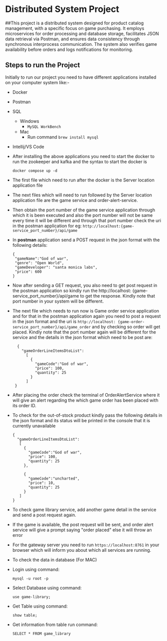 # Distributed System Project

##This project is a distributed system designed for product catalog management, with a specific focus on game purchasing. It employs microservices for order processing and database storage, facilitates JSON data retrieval via Postman, and ensures data consistency through synchronous interprocess communication. The system also verifies game availability before orders and logs notifications for monitoring.

## Steps to run the Project 
Initially to run our project you need to have different applications installed on your computer system like:-
- Docker
- Postman
- SQL 
  - Windows
    - ```MySQL WorkBench```
  - Mac
    - Run command ```brew install mysql```
- Intellij/VS Code


- After installing the above applications you need to start the docker to run the zookeeper and kafka and the syntax to start the docker is

    ``` docker compose up -d ```


- The first file which need to run after the docker is the Server location application file
- The next files which will need to run followed by the Server location application file are the game service and order-alert-service.
- Then obtain the port number of the game service application through which it is been executed and also the port number will not be same every time it will be different and through that port number check the uri in the postman application for eg: 
  ``` http://localhost:{game-service_port_number}/api/game ```

- In <b>postman</b> application send a POST request in the json format with the following details:
  
  ```
  {
   "gameName":"God of war",
   "genre": "Open World",
   "gameDeveloper": "santa monica labs",
   "price": 600
  }
   ```

- Now after sending a GET request, you also need to get post request in the postman application so kindly run the http://localhost:
  {game-service_port_number}/api/game to get the response. Kindly note that port number in your system will be different.

- The next file which needs to run now is Game order service application and for that in the postman application again you need to post a request in the json format and the uri is 
 ``` http://localhost: {game-order-service_port_number}/api/game_order ``` 
  and by checking so order will get placed. Kindly note that the port number again will be different for the service and the details in the json format which need to be post are:

  ```
    {
      "gameOrderLineItemsDtoList":
        [
          {
            "gameCode":"God of war",
            "price": 100,
            "quantity": 25
          }
        ]
   }
  ```
- After placing the order check the terminal of OrderAlertService where it will give an alert regarding the which game order has been placed with its order ID.
- To check for the out-of-stock product kindly pass the following details in the json format and its status will be printed in the console that it is currently unavailable
  ```
  {
    "gameOrderLineItemsDtoList":
     [
       {
         "gameCode":"God of war",
         "price": 100,
         "quantity": 25
       },
       
       {
         "gameCode":"uncharted",
         "price": 10,
         "quantity": 25
       }
     ]
  }
  ```
- To check game library service, add another game detail in the service and send a post request again.
- If the game is available, the post request will be sent, and order alert service will give a prompt saying "order placed" else it will throw an error
- For the gateway server you need to run ```https://localhost:8761``` in your browser which will inform you about which all services are running.


- To check the data in database (For MAC)
- Login using command:

  ``` mysql -u root -p  ```

- Select Database using command:

  ```use game-library;```

- Get Table using command:

  ```show table;```

- Get information from table run command:
  
  ```SELECT * FROM game_library```

